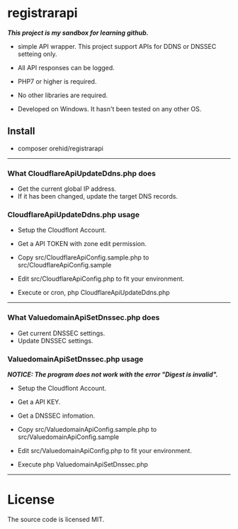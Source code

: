 # registrarapi
***This project is my sandbox for learning github.***

* simple API wrapper.
This project support APIs for DDNS or DNSSEC setteing only.
* All API responses can be logged.

* PHP7 or higher is required.
* No other libraries are required.
* Developed on Windows. It hasn't been tested on any other OS.

## Install
* composer orehid/registrarapi

___

### What CloudflareApiUpdateDdns.php does
* Get the current global IP address.
* If it has been changed, update the target DNS records.

### CloudflareApiUpdateDdns.php usage
* Setup the Cloudflont Account.
* Get a API TOKEN with zone edit permission.
* Copy src/CloudflareApiConfig.sample.php to src/CloudflareApiConfig.sample
* Edit src/CloudflareApiConfig.php to fit your environment.

* Execute or cron, php CloudflareApiUpdateDdns.php

___

### What ValuedomainApiSetDnssec.php does
* Get current DNSSEC settings.
* Update DNSSEC settings.

### ValuedomainApiSetDnssec.php usage
***NOTICE: The program does not work with the error "Digest is invalid".***
* Setup the Cloudflont Account.
* Get a API KEY.
* Get a DNSSEC infomation.
* Copy src/ValuedomainApiConfig.sample.php to src/ValuedomainApiConfig.sample
* Edit src/ValuedomainApiConfig.php to fit your environment.

* Execute php ValuedomainApiSetDnssec.php

___


# License
The source code is licensed MIT.


